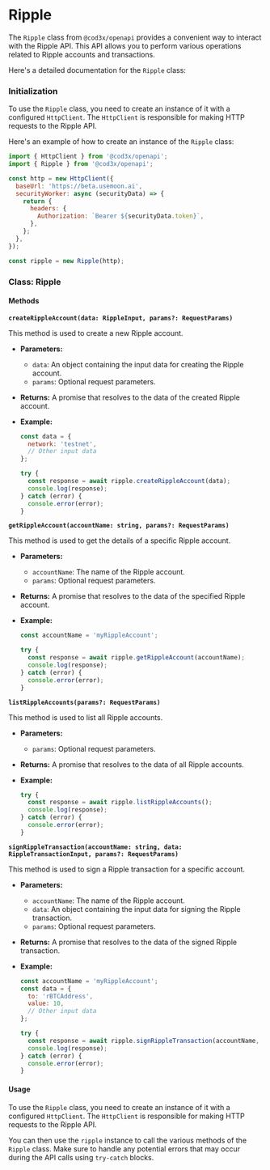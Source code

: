 # Ripple

The `Ripple` class from `@cod3x/openapi` provides a convenient way to interact with the Ripple API. This API allows you to perform various operations related to Ripple accounts and transactions.

Here's a detailed documentation for the `Ripple` class:

### Initialization

To use the `Ripple` class, you need to create an instance of it with a configured `HttpClient`. The `HttpClient` is responsible for making HTTP requests to the Ripple API.

Here's an example of how to create an instance of the `Ripple` class:

```javascript
import { HttpClient } from '@cod3x/openapi';
import { Ripple } from '@cod3x/openapi';

const http = new HttpClient({
  baseUrl: 'https://beta.usemoon.ai',
  securityWorker: async (securityData) => {
    return {
      headers: {
        Authorization: `Bearer ${securityData.token}`,
      },
    };
  },
});

const ripple = new Ripple(http);
```

### Class: Ripple

#### Methods

**`createRippleAccount(data: RippleInput, params?: RequestParams)`**

This method is used to create a new Ripple account.

* **Parameters:**
  * `data`: An object containing the input data for creating the Ripple account.
  * `params`: Optional request parameters.
* **Returns:** A promise that resolves to the data of the created Ripple account.
*   **Example:**

    ```javascript
    const data = {
      network: 'testnet',
      // Other input data
    };

    try {
      const response = await ripple.createRippleAccount(data);
      console.log(response);
    } catch (error) {
      console.error(error);
    }
    ```

**`getRippleAccount(accountName: string, params?: RequestParams)`**

This method is used to get the details of a specific Ripple account.

* **Parameters:**
  * `accountName`: The name of the Ripple account.
  * `params`: Optional request parameters.
* **Returns:** A promise that resolves to the data of the specified Ripple account.
*   **Example:**

    ```javascript
    const accountName = 'myRippleAccount';

    try {
      const response = await ripple.getRippleAccount(accountName);
      console.log(response);
    } catch (error) {
      console.error(error);
    }
    ```

**`listRippleAccounts(params?: RequestParams)`**

This method is used to list all Ripple accounts.

* **Parameters:**
  * `params`: Optional request parameters.
* **Returns:** A promise that resolves to the data of all Ripple accounts.
*   **Example:**

    ```javascript
    try {
      const response = await ripple.listRippleAccounts();
      console.log(response);
    } catch (error) {
      console.error(error);
    }
    ```

**`signRippleTransaction(accountName: string, data: RippleTransactionInput, params?: RequestParams)`**

This method is used to sign a Ripple transaction for a specific account.

* **Parameters:**
  * `accountName`: The name of the Ripple account.
  * `data`: An object containing the input data for signing the Ripple transaction.
  * `params`: Optional request parameters.
* **Returns:** A promise that resolves to the data of the signed Ripple transaction.
*   **Example:**

    ```javascript
    const accountName = 'myRippleAccount';
    const data = {
      to: 'rBTCAddress',
      value: 10,
      // Other input data
    };

    try {
      const response = await ripple.signRippleTransaction(accountName, data);
      console.log(response);
    } catch (error) {
      console.error(error);
    }
    ```

#### Usage

To use the `Ripple` class, you need to create an instance of it with a configured `HttpClient`. The `HttpClient` is responsible for making HTTP requests to the Ripple API.

You can then use the `ripple` instance to call the various methods of the `Ripple` class. Make sure to handle any potential errors that may occur during the API calls using `try-catch` blocks.

